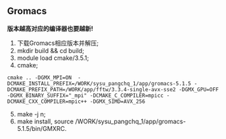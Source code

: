 ## Gromacs  
**版本越高对应的编译器也要越新!**
1. 下载Gromacs相应版本并解压;  
2. mkdir build && cd build;  
3. module  load cmake/3.5.1;  
4. cmake;  
```
cmake .. -DGMX_MPI=ON  -DCMAKE_INSTALL_PREFIX=/WORK/sysu_pangchq_1/app/gromacs-5.1.5 -DCMAKE_PREFIX_PATH=/WORK/app/fftw/3.3.4-single-avx-sse2 -DGMX_GPU=OFF -DGMX_BINARY_SUFFIX="_mpi" -DCMAKE_C_COMPILER=mpicc -DCMAKE_CXX_COMPILER=mpic++ -DGMX_SIMD=AVX_256
```
5. make -j n;
6. make install, source /WORK/sysu_pangchq_1/app/gromacs-5.1.5/bin/GMXRC.